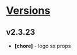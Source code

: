 # [Versions](https://github.com/Tracktor/design-system/releases)

## v2.3.23
- **[chore]** - logo sx props
